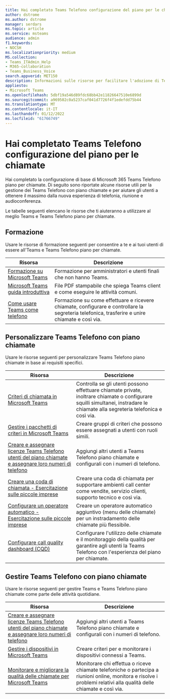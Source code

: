 ```yaml
---
title: Hai completato Teams Telefono configurazione del piano per le chiamate
author: dstrome
ms.author: dstrome
manager: serdars
ms.topic: article
ms.service: msteams
audience: admin
f1.keywords:
- NOCSH
ms.localizationpriority: medium
MS.collection:
- Teams_ITAdmin_Help
- M365-collaboration
- Teams_Business_Voice
search.appverid: MET150
description: Informazioni sulle risorse per facilitare l'adozione di Teams Telefono piano chiamate al termine della configurazione.
appliesto:
- Microsoft Teams
ms.openlocfilehash: 5dbf19a546d89fdc68bb42e11826647510e6899d
ms.sourcegitcommit: a969502c0a5237caf041d7726f4f1edefdd75b44
ms.translationtype: MT
ms.contentlocale: it-IT
ms.lasthandoff: 01/12/2022
ms.locfileid: "61766749"
---
```

# <a name="finished-teams-phone-with-calling-plan-setup"></a>Hai completato Teams Telefono configurazione del piano per le chiamate

Hai completato la configurazione di base di Microsoft 365 Teams Telefono piano per chiamate. Di seguito sono riportate alcune risorse utili per la gestione dei Teams Telefono con piano chiamate e per aiutare gli utenti a ottenere il massimo dalla nuova esperienza di telefonia, riunione e audioconferenza.

Le tabelle seguenti elencano le risorse che ti aiuteranno a utilizzare al meglio Teams e Teams Telefono piano per chiamate.

## <a name="training"></a>Formazione

Usare le risorse di formazione seguenti per consentire a te e ai tuoi utenti di essere all'Teams e Teams Telefono piano per chiamate.

|Risorsa  |Descrizione  |
|---------|---------|
| [Formazione su Microsoft Teams](../training-microsoft-teams-landing-page.md)    | Formazione per amministratori e utenti finali che non hanno Teams.        |
| [Microsoft Teams guida introduttiva](https://download.microsoft.com/download/D/9/F/D9FE8B9E-22F5-47BF-A1AB-09539C41FCD0/Teams%20QS.pdf)    | File PDF stampabile che spiega Teams client e come eseguire le attività comuni.        |
| [Come usare Teams come telefono](https://support.microsoft.com/office/meetings-and-calls-d92432d5-dd0f-4d17-8f69-06096b6b48a8?ad=US#ID0EAABAAA=Calls)    | Formazione su come effettuare e ricevere chiamate, configurare e controllare la segreteria telefonica, trasferire e unire chiamate e così via.        |

## <a name="customize-teams-phone-with-calling-plan"></a>Personalizzare Teams Telefono con piano chiamate

Usare le risorse seguenti per personalizzare Teams Telefono piano chiamate in base ai requisiti specifici.

| Risorsa | Descrizione  |
|---------|---------|
| [Criteri di chiamata in Microsoft Teams](set-up-policies.md)    | Controlla se gli utenti possono effettuare chiamate private, inoltrare chiamate o configurare squilli simultanei, instradare le chiamate alla segreteria telefonica e così via.        |
| [Gestire i pacchetti di criteri in Microsoft Teams](policy-packages.md)    | Creare gruppi di criteri che possono essere assegnati a utenti con ruoli simili.        |
| [Creare e assegnare licenze Teams Telefono utenti del piano chiamate e assegnare loro numeri di telefono](create-users.md)    | Aggiungi altri utenti a Teams Telefono piano chiamate e configurali con i numeri di telefono.        |
| [Creare una coda di chiamata - Esercitazione sulle piccole imprese](create-a-phone-system-call-queue-smb.md)    | Creare una coda di chiamata per supportare ambienti call center come vendite, servizio clienti, supporto tecnico e così via.        |
| [Configurare un operatore automatico - Esercitazione sulle piccole imprese](create-a-phone-system-auto-attendant-smb.md)   | Creare un operatore automatico aggiuntivo (menu delle chiamate) per un instradamento delle chiamate più flessibile.        |
| [Configurare call quality dashboard (CQD)](analytics-dashboard.md)| Configurare l'utilizzo delle chiamate e il monitoraggio della qualità per garantire agli utenti la Teams Telefono con l'esperienza del piano per chiamate.|

## <a name="manage-teams-phone-with-calling-plan"></a>Gestire Teams Telefono con piano chiamate

Usare le risorse seguenti per gestire Teams e Teams Telefono piano chiamate come parte delle attività quotidiane.

|Risorsa  |Descrizione  |
|---------|---------|
| [Creare e assegnare licenze Teams Telefono utenti del piano chiamate e assegnare loro numeri di telefono](create-users.md)    | Aggiungi altri utenti a Teams Telefono piano chiamate e configurali con i numeri di telefono.         |
| [Gestire i dispositivi in Microsoft Teams](manage-devices.md)    | Creare criteri per e monitorare i dispositivi connessi a Teams.        |
| [Monitorare e migliorare la qualità delle chiamate per Microsoft Teams](monitor-quality.md)    | Monitorare chi effettua o riceve chiamate telefoniche o partecipa a riunioni online, monitora e risolve i problemi relativi alla qualità delle chiamate e così via.        |
